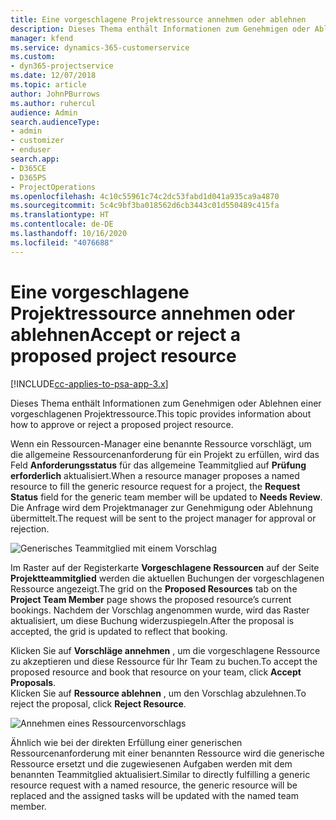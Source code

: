 ```yaml
---
title: Eine vorgeschlagene Projektressource annehmen oder ablehnen
description: Dieses Thema enthält Informationen zum Genehmigen oder Ablehnen einer vorgeschlagenen Projektressource.
manager: kfend
ms.service: dynamics-365-customerservice
ms.custom:
- dyn365-projectservice
ms.date: 12/07/2018
ms.topic: article
author: JohnPBurrows
ms.author: ruhercul
audience: Admin
search.audienceType:
- admin
- customizer
- enduser
search.app:
- D365CE
- D365PS
- ProjectOperations
ms.openlocfilehash: 4c10c55961c74c2dc53fabd1d041a935ca9a4870
ms.sourcegitcommit: 5c4c9bf3ba018562d6cb3443c01d550489c415fa
ms.translationtype: HT
ms.contentlocale: de-DE
ms.lasthandoff: 10/16/2020
ms.locfileid: "4076688"
---
```

# <a name="accept-or-reject-a-proposed-project-resource"></a><span data-ttu-id="e58b3-103">Eine vorgeschlagene Projektressource annehmen oder ablehnen</span><span class="sxs-lookup"><span data-stu-id="e58b3-103">Accept or reject a proposed project resource</span></span>

[!INCLUDE[cc-applies-to-psa-app-3.x](../includes/cc-applies-to-psa-app-3x.md)]

<span data-ttu-id="e58b3-104">Dieses Thema enthält Informationen zum Genehmigen oder Ablehnen einer vorgeschlagenen Projektressource.</span><span class="sxs-lookup"><span data-stu-id="e58b3-104">This topic provides information about how to approve or reject a proposed project resource.</span></span>

<span data-ttu-id="e58b3-105">Wenn ein Ressourcen-Manager eine benannte Ressource vorschlägt, um die allgemeine Ressourcenanforderung für ein Projekt zu erfüllen, wird das Feld **Anforderungsstatus** für das allgemeine Teammitglied auf **Prüfung erforderlich** aktualisiert.</span><span class="sxs-lookup"><span data-stu-id="e58b3-105">When a resource manager proposes a named resource to fill the generic resource request for a project, the **Request Status** field for the generic team member will be updated to **Needs Review**.</span></span> <span data-ttu-id="e58b3-106">Die Anfrage wird dem Projektmanager zur Genehmigung oder Ablehnung übermittelt.</span><span class="sxs-lookup"><span data-stu-id="e58b3-106">The request will be sent to the project manager for approval or rejection.</span></span>

![Generisches Teammitglied mit einem Vorschlag](media/RM-how-to-19.png)

<span data-ttu-id="e58b3-108">Im Raster auf der Registerkarte **Vorgeschlagene Ressourcen** auf der Seite **Projektteammitglied** werden die aktuellen Buchungen der vorgeschlagenen Ressource angezeigt.</span><span class="sxs-lookup"><span data-stu-id="e58b3-108">The grid on the **Proposed Resources** tab on the **Project Team Member** page shows the proposed resource’s current bookings.</span></span> <span data-ttu-id="e58b3-109">Nachdem der Vorschlag angenommen wurde, wird das Raster aktualisiert, um diese Buchung widerzuspiegeln.</span><span class="sxs-lookup"><span data-stu-id="e58b3-109">After the proposal is accepted, the grid is updated to reflect that booking.</span></span> 

<span data-ttu-id="e58b3-110">Klicken Sie auf **Vorschläge annehmen** , um die vorgeschlagene Ressource zu akzeptieren und diese Ressource für Ihr Team zu buchen.</span><span class="sxs-lookup"><span data-stu-id="e58b3-110">To accept the proposed resource and book that resource on your team, click **Accept Proposals**.</span></span>  
<span data-ttu-id="e58b3-111">Klicken Sie auf **Ressource ablehnen** , um den Vorschlag abzulehnen.</span><span class="sxs-lookup"><span data-stu-id="e58b3-111">To reject the proposal, click **Reject Resource**.</span></span>

![Annehmen eines Ressourcenvorschlags](media/RM-how-to-20.png) 

<span data-ttu-id="e58b3-113">Ähnlich wie bei der direkten Erfüllung einer generischen Ressourcenanforderung mit einer benannten Ressource wird die generische Ressource ersetzt und die zugewiesenen Aufgaben werden mit dem benannten Teammitglied aktualisiert.</span><span class="sxs-lookup"><span data-stu-id="e58b3-113">Similar to directly fulfilling a generic resource request with a named resource, the generic resource will be replaced and the assigned tasks will be updated with the named team member.</span></span>
